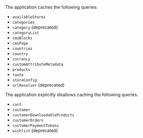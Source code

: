 The application caches the following queries:

* `availableStores`
* `categories`
* `category` (deprecated)
* `categoryList`
* `cmsBlocks`
* `cmsPage`
* `countries`
* `country`
* `currency`
* `customAttributeMetadata`
* `products`
* `route`
* `storeConfig`
* `urlResolver` (deprecated)

The application explicitly disallows caching the following queries.

* `cart`
* `customer`
* `customerDownloadableProducts`
* `customerOrders`
* `customerPaymentTokens`
* `wishlist` (deprecated)
